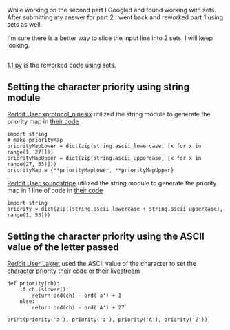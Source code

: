 While working on the second part I Googled and found working with sets. After submitting my answer for part 2 I went back and reworked part 1 using sets as well. 

I'm sure there is a better way to slice the input line into 2 sets. I will keep looking. 
##
[1.1.py](2022/Day3/1.1.py) is the reworked code using sets.  

## Setting the character priority using string module
[Reddit User xprotocol_ninesix](https://www.reddit.com/user/xprotocol_ninesix/) utilized the string module to generate the priority map in [their code](https://www.reddit.com/r/adventofcode/comments/zb865p/comment/iyuc2dc/?utm_source=share&utm_medium=web2x&context=3)

```
import string
# make priorityMap
priorityMapLower = dict(zip(string.ascii_lowercase, [x for x in range(1, 27)]))
priorityMapUpper = dict(zip(string.ascii_uppercase, [x for x in range(27, 53)]))
priorityMap = {**priorityMapLower, **priorityMapUpper}
```

[Reddit User soundstripe](https://www.reddit.com/user/soundstripe/) utilized the string module to generate the priority map in 1 line of code in [their code](https://www.reddit.com/r/adventofcode/comments/zb865p/comment/iyub5ob/?utm_source=share&utm_medium=web2x&context=3)
```
import string
priority = dict(zip((string.ascii_lowercase + string.ascii_uppercase), range(1, 53)))
```

## Setting the character priority using the ASCII value of the letter passed
[Reddit User Lakret](https://www.reddit.com/user/Lakret/) used the ASCII value of the character to set the character priority [their code](https://www.reddit.com/r/adventofcode/comments/zb865p/comment/iytyrfr/?utm_source=share&utm_medium=web2x&context=3) or [their livestream](https://youtu.be/xzK61joGSsg?t=888)
```
def priority(ch):
    if ch.islower():
        return ord(ch) - ord('a') + 1
    else:
        return ord(ch) - ord('A') + 27

print(priority('a'), priority('z'), priority('A'), priority('Z'))
```